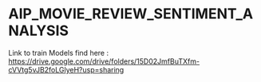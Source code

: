 # AIP_MOVIE_REVIEW_SENTIMENT_ANALYSIS

Link to train Models find here : https://drive.google.com/drive/folders/15D02JmfBuTXfm-cVVtg5vJB2foLGlyeH?usp=sharing
